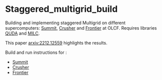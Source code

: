 # Staggered_multigrid_build
Building and implementing staggered Multigrid on different supercomputers: [Summit](https://www.olcf.ornl.gov/summit/), [Crusher](https://docs.olcf.ornl.gov/systems/crusher_quick_start_guide.html) and [Frontier](https://docs.olcf.ornl.gov/systems/frontier_user_guide.html) at OLCF. Requires libraries [QUDA](https://github.com/lattice/quda) and [MILC](https://github.com/milc-qcd/milc_qcd).

This paper [arxiv:2212.12559](https://arxiv.org/abs/2212.12559) highlights the results.

Build and run instructions for : 
* [Summit](https://github.com/vmos1/Staggered_multigrid_build/blob/main/build_summit/README.md)
* [Crusher](https://github.com/vmos1/Staggered_multigrid_build/blob/main/build_crusher/README.md)
* [Frontier](https://github.com/vmos1/Staggered_multigrid_build/blob/main/build_frontier/README.md)

